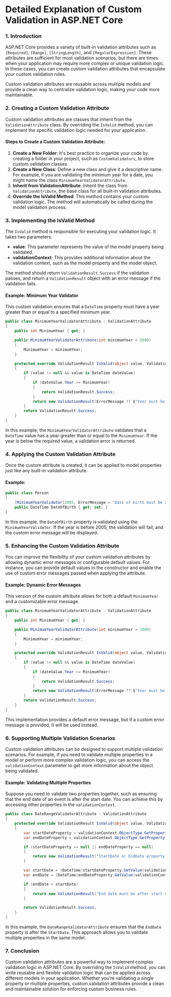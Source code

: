
# Detailed Explanation of Custom Validation in ASP.NET Core

### 1. Introduction
ASP.NET Core provides a variety of built-in validation attributes such as `[Required]`, `[Range]`, `[StringLength]`, and `[RegularExpression]`. These attributes are sufficient for most validation scenarios, but there are times when your application may require more complex or unique validation logic. In these cases, you can create custom validation attributes that encapsulate your custom validation rules.

Custom validation attributes are reusable across multiple models and provide a clean way to centralize validation logic, making your code more maintainable.

### 2. Creating a Custom Validation Attribute
Custom validation attributes are classes that inherit from the `ValidationAttribute` class. By overriding the `IsValid` method, you can implement the specific validation logic needed for your application.

#### Steps to Create a Custom Validation Attribute:
1. **Create a New Folder**: It's best practice to organize your code by creating a folder in your project, such as `CustomValidators`, to store custom validation classes.
2. **Create a New Class**: Define a new class and give it a descriptive name. For example, if you are validating the minimum year for a date, you might name the class `MinimumYearValidatorAttribute`.
3. **Inherit from ValidationAttribute**: Inherit the class from `ValidationAttribute`, the base class for all built-in validation attributes.
4. **Override the IsValid Method**: This method contains your custom validation logic. The method will automatically be called during the model validation process.

### 3. Implementing the IsValid Method
The `IsValid` method is responsible for executing your validation logic. It takes two parameters:
- **value**: This parameter represents the value of the model property being validated.
- **validationContext**: This provides additional information about the validation context, such as the model property and the model object.

The method should return `ValidationResult.Success` if the validation passes, and return a `ValidationResult` object with an error message if the validation fails.

#### Example: Minimum Year Validator
This custom validation ensures that a `DateTime` property must have a year greater than or equal to a specified minimum year.

```csharp
public class MinimumYearValidatorAttribute : ValidationAttribute
{
    public int MinimumYear { get; }

    public MinimumYearValidatorAttribute(int minimumYear = 2000)
    {
        MinimumYear = minimumYear;
    }

    protected override ValidationResult IsValid(object value, ValidationContext validationContext)
    {
        if (value != null && value is DateTime dateValue)
        {
            if (dateValue.Year >= MinimumYear)
            {
                return ValidationResult.Success;
            }
            return new ValidationResult(ErrorMessage ?? $"Year must be greater than or equal to {MinimumYear}.");
        }
        return ValidationResult.Success;
    }
}
```
In this example, the `MinimumYearValidatorAttribute` validates that a `DateTime` value has a year greater than or equal to the `MinimumYear`. If the year is below the required value, a validation error is returned.

### 4. Applying the Custom Validation Attribute
Once the custom attribute is created, it can be applied to model properties just like any built-in validation attribute.

#### Example:
```csharp
public class Person
{
    [MinimumYearValidator(2005, ErrorMessage = "Date of birth must be after 2005.")]
    public DateTime DateOfBirth { get; set; }
}
```
In this example, the `DateOfBirth` property is validated using the `MinimumYearValidator`. If the year is before 2005, the validation will fail, and the custom error message will be displayed.

### 5. Enhancing the Custom Validation Attribute
You can improve the flexibility of your custom validation attributes by allowing dynamic error messages or configurable default values. For instance, you can provide default values in the constructor and enable the use of custom error messages passed when applying the attribute.

#### Example: Dynamic Error Messages
This version of the custom attribute allows for both a default `MinimumYear` and a customizable error message.

```csharp
public class MinimumYearValidatorAttribute : ValidationAttribute
{
    public int MinimumYear { get; }

    public MinimumYearValidatorAttribute(int minimumYear = 2000)
    {
        MinimumYear = minimumYear;
    }

    protected override ValidationResult IsValid(object value, ValidationContext validationContext)
    {
        if (value != null && value is DateTime dateValue)
        {
            if (dateValue.Year >= MinimumYear)
            {
                return ValidationResult.Success;
            }
            return new ValidationResult(ErrorMessage ?? $"Year must be greater than or equal to {MinimumYear}.");
        }
        return ValidationResult.Success;
    }
}
```
This implementation provides a default error message, but if a custom error message is provided, it will be used instead.

### 6. Supporting Multiple Validation Scenarios
Custom validation attributes can be designed to support multiple validation scenarios. For example, if you need to validate multiple properties in a model or perform more complex validation logic, you can access the `validationContext` parameter to get more information about the object being validated.

#### Example: Validating Multiple Properties
Suppose you need to validate two properties together, such as ensuring that the end date of an event is after the start date. You can achieve this by accessing other properties in the `validationContext`.

```csharp
public class DateRangeValidatorAttribute : ValidationAttribute
{
    protected override ValidationResult IsValid(object value, ValidationContext validationContext)
    {
        var startDateProperty = validationContext.ObjectType.GetProperty("StartDate");
        var endDateProperty = validationContext.ObjectType.GetProperty("EndDate");

        if (startDateProperty == null || endDateProperty == null)
        {
            return new ValidationResult("StartDate or EndDate property not found.");
        }

        var startDate = (DateTime)startDateProperty.GetValue(validationContext.ObjectInstance);
        var endDate = (DateTime)endDateProperty.GetValue(validationContext.ObjectInstance);

        if (endDate < startDate)
        {
            return new ValidationResult("End date must be after start date.");
        }

        return ValidationResult.Success;
    }
}
```

In this example, the `DateRangeValidatorAttribute` ensures that the `EndDate` property is after the `StartDate`. This approach allows you to validate multiple properties in the same model.

### 7. Conclusion
Custom validation attributes are a powerful way to implement complex validation logic in ASP.NET Core. By overriding the `IsValid` method, you can write reusable and flexible validation logic that can be applied across different models in your application. Whether you're validating a single property or multiple properties, custom validation attributes provide a clean and maintainable solution for enforcing custom business rules.
